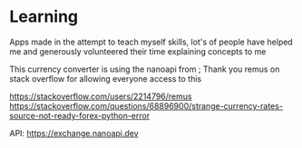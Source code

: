 # Learning
Apps made in the attempt to teach myself skills, lot's of people have helped me and generously volunteered their time explaining concepts to me

This currency converter is using the nanoapi from ; Thank you remus on stack overflow for allowing everyone access to this 

https://stackoverflow.com/users/2214796/remus
https://stackoverflow.com/questions/68896900/strange-currency-rates-source-not-ready-forex-python-error

API: https://exchange.nanoapi.dev

